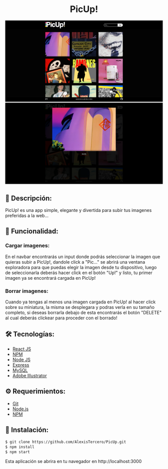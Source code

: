 # <div align="center"> PicUp!</div>

<a href="">
<img src="./PicUp01.png"/>
</a>
<a href="">
<img src="./PicUp02.png"/>
</a>

## 📄 Descripción:

<p align="left">PicUp! es una app simple, elegante y divertida para subir tus imagenes preferidas a la web...</p>

## 📱 Funcionalidad:

<h3>Cargar imagenes:</h3>
<p align="left">En el navbar encontrarás un input donde podrás seleccionar la imagen que quieras subir a PicUp!, dandole click a "Pic..." se abrirá una ventana exploradora para que puedas elegir la imagen desde tu dispositivo, luego de seleccionarla deberás hacer click en el botón "Up!" y listo, tu primer imagen ya se encontrará cargada en PicUp!</p>

<h3>Borrar imagenes:</h3>
<p align="left">Cuando ya tengas al menos una imagen cargada en PicUp! al hacer click sobre su miniatura, la misma se desplegara y podras verla en su tamaño completo, si deseas borrarla debajo de esta encontrarás el botón "DELETE" al cual deberás clickear para proceder con el borrado!</p>

## 🛠️ Tecnologías:

<ul>
  <li><a href="https://reactjs.org/">React JS</a></li>
  <li><a href="https://www.npmjs.com/">NPM</a></li>
  <li><a href="https://nodejs.org/en/">Node JS</a></li>
  <li><a href="https://expressjs.com/">Express</a></li>
  <li><a href="https://www.mysql.com/">MySQL</a></li>
  <li><a href="https://www.adobe.com/la/products/illustrator.html">Adobe Illustrator</a></li>
</ul>

## ⚙️ Requerimientos:

<ul>
  <li><a href="https://git-scm.com/">Git</a></li>
  <li><a href="https://nodejs.org/en/">Node.js</a></li>
  <li><a href="https://www.npmjs.com/">NPM</a></li>
</ul>

## 🚀 Instalación:

```
$ git clone https://github.com/AlexisTercero/PicUp.git
$ npm install
$ npm start
```

Esta aplicación se abrira en tu navegador en http://localhost:3000
